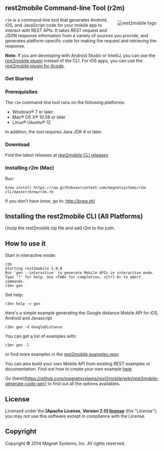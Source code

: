 ## rest2mobile Command-line Tool (r2m)
<img style="margin:10px" src="http://developer.magnet.com/tmp/img/logo_r2m_main.png"
 alt="rest2mobile logo" title="rest2mobile" align="right" />
<code>r2m</code> is a command-line tool that generates Android, iOS, and JavaScript code for your mobile app to interact with REST APIs. It takes REST request and JSON response information from a variety of sources you provide, and generates
platform-specific code for making the request and retrieving the response.

**Note:** If you are developing with Android Studio or IntelliJ, you can use the [rest2mobile plugin][r2m-plugin-android] instead of the CLI. For iOS apps, you can use the [rest2mobile plugin for Xcode][r2m-plugin-ios].

### Get Started

### Prerequisites
The <code>r2m</code> command-line tool runs on the following platforms:

* Windows® 7 or later
* Mac® OS X® 10.08 or later
* Linux® Ubuntu® 12

In addition, the tool requires Java JDK 6 or later.

### Download  

Find the latest releases at [rest2mobile CLI releases](https://github.com/magnetsystems/r2m-cli/releases) 

### Installing r2m (Mac)

Run:
```
brew install https://raw.githubusercontent.com/magnetsystems/r2m-cli/master/brew/r2m.rb
```

If you don't have _brew_, go to: http://brew.sh/


## Installing the rest2mobile CLI (All Platforms)

Unzip the rest2mobile zip file and add r2m to the path.

## How to use it

Start in interactive mode:

```
r2m
Starting rest2mobile 1.0.0
Run 'gen --interactive' to generate Mobile APIs in interactive mode.
Type '?' for help. Use <TAB> for completion. <Ctrl-D> to abort commands.
r2m> gen 
```

Get help:
```
r2m> help -v gen
```

Here's a simple example generating the Google distance Mobile API for iOS, Android and Javascript

``` 
r2m> gen -d GoogleDistance 
```

You can get a list of examples with:

```
r2m> gen -l
```
or find more examples in the [rest2mobile examples repo](https://github.com/magnetsystems/r2m-examples)
 

You can also build your own Mobile API from existing REST examples or documentation. 
Find out how to create your own example [here](https://github.com/magnetsystems/rest2mobile/wiki/rest2mobile-create-spec-file)

Go (here)[https://github.com/magnetsystems/rest2mobile/wiki/rest2mobile-generate-code-gen] to find out all the options availables.

## License

Licensed under the **[Apache License, Version 2.0] [license]** (the "License");
you may not use this software except in compliance with the License.

## Copyright

Copyright © 2014 Magnet Systems, Inc. All rights reserved.

[website]: http://developer.magnet.com
[techdoc]: https://github.com/magnetsystems/rest2mobile/wiki
[r2m-plugin-android]:https://github.com/magnetsystems/r2m-plugin-android/
[r2m-plugin-ios]:https://github.com/magnetsystems/r2m-plugin-ios/
[r2m-cli]:https://github.com/magnetsystems/r2m-cli/
[license]: http://www.apache.org/licenses/LICENSE-2.0
[r2m wiki]:https://github.com/magnetsystems/r2m-cli/wiki
